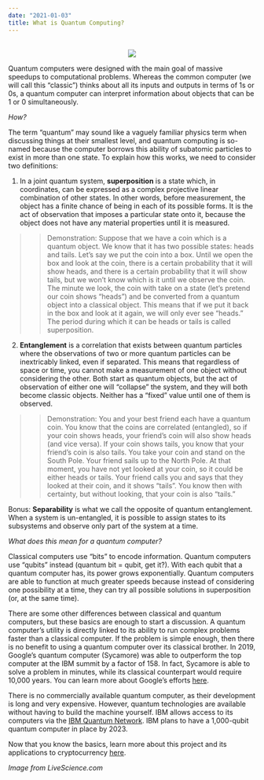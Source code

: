 ```yaml
---
date: "2021-01-03"
title: What is Quantum Computing?
---
```

<center>
</br>
<img src="https://cdn.mos.cms.futurecdn.net/24zeyUXRA7ckkf8bj2SMcc.jpg">
</center>

Quantum computers were designed with the main goal of massive speedups to computational problems. Whereas the common computer (we will call this “classic”) thinks about all its inputs and outputs in terms of 1s or 0s, a quantum computer can interpret information about objects that can be 1 or 0 simultaneously. 

*How?*

The term “quantum” may sound like a vaguely familiar physics term when discussing things at their smallest level, and quantum computing is so-named because the computer borrows this ability of subatomic particles to exist in more than one state. To explain how this works, we need to consider two definitions: 

1)	In a joint quantum system, **superposition** is a state which, in coordinates, can be expressed as a complex projective linear combination of other states. In other words, before measurement, the object has a finite chance of being in each of its possible forms. It is the act of observation that imposes a particular state onto it, because the object does not have any material properties until it is measured.

>> Demonstration: Suppose that we have a coin which is a quantum object. We know that it has two possible states: heads and tails. Let’s say we put the coin into a box. Until we open the box and look at the coin, there is a certain probability that it will show heads, and there is a certain probability that it will show tails, but we won’t know which is it until we observe the coin. The minute we look, the coin with take on a state (let’s pretend our coin shows “heads”) and be converted from a quantum object into a classical object. This means that if we put it back in the box and look at it again, we will only ever see “heads.” The period during which it can be heads or tails is called superposition.

2)	**Entanglement** is a correlation that exists between quantum particles where the observations of two or more quantum particles can be inextricably linked, even if separated. This means that regardless of space or time, you cannot make a measurement of one object without considering the other. Both start as quantum objects, but the act of observation of either one will “collapse” the system, and they will both become classic objects. Neither has a “fixed” value until one of them is observed.
>> Demonstration: You and your best friend each have a quantum coin. You know that the coins are correlated (entangled), so if your coin shows heads, your friend’s coin will also show heads (and vice versa). If your coin shows tails, you know that your friend’s coin is also tails. You take your coin and stand on the South Pole. Your friend sails up to the North Pole. At that moment, you have not yet looked at your coin, so it could be either heads or tails. Your friend calls you and says that they looked at their coin, and it shows “tails”. You know then with certainty, but without looking, that your coin is also “tails.”

Bonus: **Separability** is what we call the opposite of quantum entanglement. When a system is un-entangled, it is possible to assign states to its subsystems and observe only part of the system at a time.

*What does this mean for a quantum computer?*

Classical computers use “bits” to encode information. Quantum computers use “qubits” instead (quantum bit = qubit, get it?). With each qubit that a quantum computer has, its power grows exponentially. Quantum computers are able to function at much greater speeds because instead of considering one possibility at a time, they can try all possible solutions in superposition (or, at the same time).

There are some other differences between classical and quantum computers, but these basics are enough to start a discussion.  A quantum computer’s utility is directly linked to its ability to run complex problems faster than a classical computer. If the problem is simple enough, then there is no benefit to using a quantum computer over its classical brother. In 2019, Google’s quantum computer (Sycamore) was able to outperform the top computer at the IBM summit by a factor of 158. In fact, Sycamore is able to solve a problem in minutes, while its classical counterpart would require 10,000 years. You can learn more about Google’s efforts [here](https://www.nature.com/articles/d41586-019-03213-z).

There is no commercially available quantum computer, as their development is long and very expensive. However, quantum technologies are available without having to build the machine yourself. IBM allows access to its computers via the [IBM Quantum Network](https://quantum-computing.ibm.com/). IBM plans to have a 1,000-qubit quantum computer in place by 2023.

Now that you know the basics, learn more about this project and its applications to cryptocurrency [here](https://wucrypto-project.netlify.app/).

*Image from LiveScience.com*
